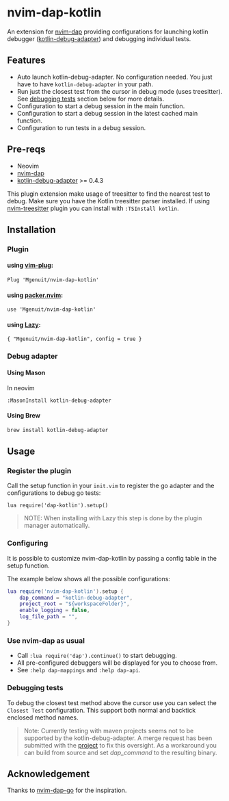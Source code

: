 # nvim-dap-kotlin

An extension for [nvim-dap][1] providing configurations for launching kotlin debugger ([kotlin-debug-adapter][7]) and debugging individual tests.

## Features

- Auto launch kotlin-debug-adapter. No configuration needed. You just have to have `kotlin-debug-adapter` in your path.
- Run just the closest test from the cursor in debug mode (uses treesitter). See [debugging tests](#debugging-tests) section below for more details.
- Configuration to start a debug session in the main function.
- Configuration to start a debug session in the latest cached main function.
- Configuration to run tests in a debug session.

## Pre-reqs

- Neovim
- [nvim-dap][1]
- [kotlin-debug-adapter][7] >= 0.4.3

This plugin extension make usage of treesitter to find the nearest test to debug.
Make sure you have the Kotlin treesitter parser installed.
If using [nvim-treesitter][3] plugin you can install with `:TSInstall kotlin`.

## Installation

### Plugin
#### using [vim-plug][4]: 
```
Plug 'Mgenuit/nvim-dap-kotlin'
```
#### using [packer.nvim][5]: 
```
use 'Mgenuit/nvim-dap-kotlin'
```
#### using [Lazy][8]:
```
{ "Mgenuit/nvim-dap-kotlin", config = true }
 ```
### Debug adapter

#### Using Mason

In neovim
```
:MasonInstall kotlin-debug-adapter
```

#### Using Brew 

```bash
brew install kotlin-debug-adapter
```

## Usage

### Register the plugin

Call the setup function in your `init.vim` to register the go adapter and the configurations to debug go tests:

```vimL
lua require('dap-kotlin').setup()
```

> NOTE: When installing with Lazy this step is done by the plugin manager automatically.

### Configuring

It is possible to customize nvim-dap-kotlin by passing a config table in the setup function.

The example below shows all the possible configurations:

```lua
lua require('nvim-dap-kotlin').setup {
    dap_command = "kotlin-debug-adapter",
    project_root = "${workspaceFolder}",
    enable_logging = false,
    log_file_path = "",
}
```

### Use nvim-dap as usual

- Call `:lua require('dap').continue()` to start debugging.
- All pre-configured debuggers will be displayed for you to choose from.
- See `:help dap-mappings` and `:help dap-api`.

### Debugging tests

To debug the closest test method above the cursor use you can select the `Closest Test` configuration.
This support both normal and backtick enclosed method names.

> Note: Currently testing with maven projects seems not to be supported by the kotlin-debug-adapter.
> A merge request has been submitted with the [project][9] to fix this oversight.
> As a workaround you can build from source and set *dap_command* to the resulting binary.

## Acknowledgement

Thanks to [nvim-dap-go][6] for the inspiration.

[1]: https://github.com/mfussenegger/nvim-dap
[3]: https://github.com/nvim-treesitter/nvim-treesitter
[4]: https://github.com/junegunn/vim-plug
[5]: https://github.com/wbthomason/packer.nvim
[6]: https://github.com/leoluz/nvim-dap-go
[7]: https://github.com/fwcd/kotlin-debug-adapter
[8]: https://github.com/folke/lazy.nvim
[9]: https://github.com/fwcd/kotlin-debug-adapter/pull/68
